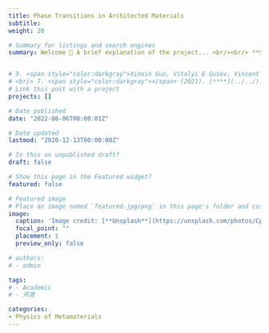 ```yaml
---
title: Phase Transitions in Architected Materials
subtitle:
weight: 20

# Summary for listings and search engines
summary: Welcome 👋 A brief explanation of the project... <br/><br/> **Selected publications:**<br/> 1. <span style="color:darkgray">Bolei Deng#, Siqin Yu#, Antonio E. Forte, Vincent Tournat, Katia Bertoldi</span> (2020). [**Characterization, stability, and application of domain walls in flexible mechanical metamaterials**](../../publication/deng-2020-characterization/). *Proceedings of the National Academy of Sciences*. <br/> 2. <span style="color:darkgray"> Bolei Deng, Pai Wang, Vincent Tournat, Katia Bertoldi </span> (2019). [**Nonlinear Transition Waves in Free-standing Bistable Chains**](../../publication/deng-2019-nonlinear/). *Journal of the Mechanics and Physics of Solids*. <br/> 3. <span style="color:darkgray">Ahmad Zareei, Bolei Deng, Katia Bertoldi</span> (2021). [**Harnessing transition waves to realize deployable structures**](../../publication/zareei-2020/). *Proceedings of the National Academy of Sciences*. <br/> 4. <span style="color:darkgray"> Nikolaos Vasios, Bolei Deng, Benjamin Gorissen, Katia Bertoldi</span> (2021). [**Universally bistable shells with nonzero Gaussian curvature for two-way transition waves**](../../publication/vasios-2020/). *Nature Communications*. <br/> 5. <span style="color:darkgray">Ahmad Rafsanjani, Lishuai Jin, Bolei Deng, Katia Bertoldi</span> (2019). [**Propagation of pop ups in kirigami shells**](../../publication/rafsanjiani-2019-propagation/). *Proceedings of the National Academy of Sciences*. 


# 9. <span style="color:darkgray">Xinxin Guo, Vitalyi E Gusev, Vincent Tournat, Bolei Deng, Katia Bertoldi</span> (2019). [**Frequency-doubling effect in acoustic reflection by a nonlinear, architected rotating-square metasurface**](../../publication/guo-2019/). *Physical Review E*. <br/> 10. <span style="color:darkgray"></span> (2021). [****](../../). **.
# <br/> 7. <span style="color:darkgray"></span> (2021). [****](../../). **.
# Link this post with a project
projects: []

# Date published
date: "2022-08-06T00:00:01Z"

# Date updated
lastmod: "2020-12-13T00:00:00Z"

# Is this an unpublished draft?
draft: false

# Show this page in the Featured widget?
featured: false

# Featured image
# Place an image named `featured.jpg/png` in this page's folder and customize its options here.
image:
  caption: 'Image credit: [**Unsplash**](https://unsplash.com/photos/CpkOjOcXdUY)'
  focal_point: ""
  placement: 1
  preview_only: false

# authors:
# - admin

tags:
# - Academic
# - 开源

categories:
- Physics of Metamaterials
---
```

